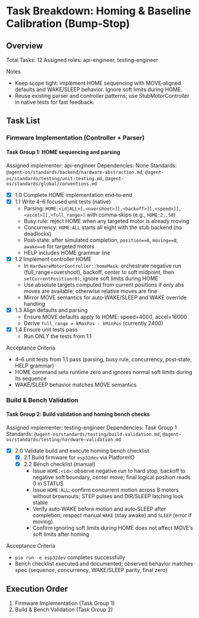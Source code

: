 # Task Breakdown: Homing & Baseline Calibration (Bump‑Stop)

## Overview
Total Tasks: 12
Assigned roles: api-engineer, testing-engineer

Notes
- Keep scope tight: implement HOME sequencing with MOVE‑aligned defaults and WAKE/SLEEP behavior. Ignore soft limits during HOME.
- Reuse existing parser and controller patterns; use StubMotorController in native tests for fast feedback.

## Task List

### Firmware Implementation (Controller + Parser)

#### Task Group 1: HOME sequencing and parsing
Assigned implementer: api-engineer
Dependencies: None
Standards: `@agent-os/standards/backend/hardware-abstraction.md`, `@agent-os/standards/testing/unit-testing.md`, `@agent-os/standards/global/conventions.md`

 - [x] 1.0 Complete HOME implementation end‑to‑end
  - [x] 1.1 Write 4–6 focused unit tests (native)
    - Parsing: `HOME:<id|ALL>[,<overshoot>][,<backoff>][,<speed>][,<accel>][,<full_range>]` with comma‑skips (e.g., `HOME:2,,50`)
    - Busy rule: reject HOME when any targeted motor is already moving
    - Concurrency: `HOME:ALL` starts all eight with the stub backend (no deadlocks)
    - Post‑state: after simulated completion, `position==0`, `moving==0`, `awake==0` for targeted motors
    - HELP includes HOME grammar line
  - [x] 1.2 Implement controller HOME
    - In `HardwareMotorController::homeMask`: orchestrate negative run (full_range+overshoot), backoff, center to soft midpoint, then `setCurrentPosition(0)`; ignore soft limits during HOME
    - Use absolute targets computed from current positions if only abs moves are available; otherwise relative moves are fine
    - Mirror MOVE semantics for auto‑WAKE/SLEEP and WAKE override handling
  - [x] 1.3 Align defaults and parsing
    - Ensure MOVE defaults apply to HOME: speed=4000, accel=16000
    - Derive `full_range = kMaxPos - kMinPos` (currently 2400)
  - [x] 1.4 Ensure unit tests pass
    - Run ONLY the tests from 1.1

Acceptance Criteria
- 4–6 unit tests from 1.1 pass (parsing, busy rule, concurrency, post‑state, HELP grammar)
- HOME command sets runtime zero and ignores normal soft limits during its sequence
- WAKE/SLEEP behavior matches MOVE semantics

### Build & Bench Validation

#### Task Group 2: Build validation and homing bench checks
Assigned implementer: testing-engineer
Dependencies: Task Group 1
Standards: `@agent-os/standards/testing/build-validation.md`, `@agent-os/standards/testing/hardware-validation.md`

- [x] 2.0 Validate build and execute homing bench checklist
  - [x] 2.1 Build firmware for `esp32dev` via PlatformIO
  - [x] 2.2 Bench checklist (manual)
    - Issue `HOME:<id>`: observe negative run to hard stop, backoff to negative soft boundary, center move; final logical position reads 0 in STATUS
    - Issue `HOME:ALL`: confirm concurrent motion across 8 motors without brownouts; STEP pulses and DIR/SLEEP latching look stable
    - Verify auto‑WAKE before motion and auto‑SLEEP after completion; respect manual `WAKE` (stay awake) and `SLEEP` (error if moving)
    - Confirm ignoring soft limits during HOME does not affect MOVE’s soft limits after homing

Acceptance Criteria
- `pio run -e esp32dev` completes successfully
- Bench checklist executed and documented; observed behavior matches spec (sequence, concurrency, WAKE/SLEEP parity, final zero)

## Execution Order
1. Firmware Implementation (Task Group 1)
2. Build & Bench Validation (Task Group 2)
